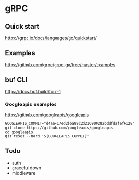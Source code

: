 # gRPC

## Quick start
https://grpc.io/docs/languages/go/quickstart/

## Examples
https://github.com/grpc/grpc-go/tree/master/examples

## buf CLI
https://docs.buf.build/tour-1

### Googleapis examples

https://github.com/googleapis/googleapis

```
GOOGLEAPIS_COMMIT="d4aa417ed2bba89c2d216900282bddfdafef6128"
git clone https://github.com/googleapis/googleapis
cd googleapis
git reset --hard "${GOOGLEAPIS_COMMIT}"
```

## Todo

* auth 
* graceful down
* middleware